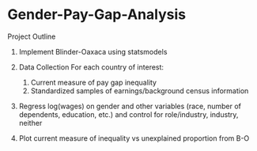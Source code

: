 # Gender-Pay-Gap-Analysis
Project Outline

1) Implement Blinder-Oaxaca using statsmodels

2) Data Collection
  For each country of interest:
    1) Current measure of pay gap inequality
    2) Standardized samples of earnings/background census information
    
3) Regress log(wages) on gender and other variables (race, number of dependents, education, etc.) and control for role/industry, industry, neither

4) Plot current measure of inequality vs unexplained proportion from B-O
